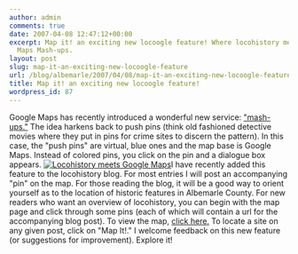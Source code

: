 ```yaml
---
author: admin
comments: true
date: 2007-04-08 12:47:12+00:00
excerpt: Map it! an exciting new locoogle feature! Where locohistory meets the Google
  Maps Mash-ups.
layout: post
slug: map-it-an-exciting-new-locoogle-feature
url: /blog/albemarle/2007/04/08/map-it-an-exciting-new-locoogle-feature/
title: Map it! an exciting new locoogle feature!
wordpress_id: 87
---
```


Google Maps has recently introduced a wonderful new service: ["mash-ups."](http://googlemapsmania.blogspot.com/) The idea harkens back to push pins (think old fashioned detective movies where they put in pins for crime sites to discern the pattern). In this case, the "push pins" are virtual, blue ones and the map base is Google Maps. Instead of colored pins, you click on the pin and a dialogue box appears. [![Locohistory meets Google Maps](http://www.locohistory.org/blog/wp-content/uploads/2007/04/locoogle.jpg)](http://www.locohistory.org/blog/?attachment_id=88)I have recently added this feature to the locohistory blog. For most entries I will post an accompanying "pin" on the map. For those reading the blog, it will be a good way to orient yourself as to the location of historic features in Albemarle County. For new readers who want an overview of locohistory, you can begin with the map page and click through some pins (each of which will contain a url for the accompanying blog post). To view the map, [click here.](http://maps.google.com/maps/ms?hl=en&q=&ie=UTF8&z=10&ll=38.056742,-78.677216&spn=0.448748,0.88028&om=1&msid=111064276438729927315.00000111ce472b03be511&msa=0) To locate a site on any given post, click on "Map It!." I welcome feedback on this new feature (or suggestions for improvement). Explore it!
